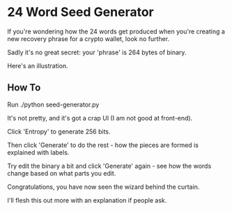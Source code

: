 # 24 Word Seed Generator

If you're wondering how the 24 words get produced when you're creating a new recovery phrase for a crypto wallet, look no further.

Sadly it's no great secret: your 'phrase' is 264 bytes of binary.

Here's an illustration.

## How To

Run ./python seed-generator.py

It's not pretty, and it's got a crap UI (I am not good at front-end).

Click 'Entropy' to generate 256 bits.

Then click 'Generate' to do the rest - how the pieces are formed is explained with labels.

Try edit the binary a bit and click 'Generate' again - see how the words change based on what parts you edit.

Congratulations, you have now seen the wizard behind the curtain.

I'll flesh this out more with an explanation if people ask.
